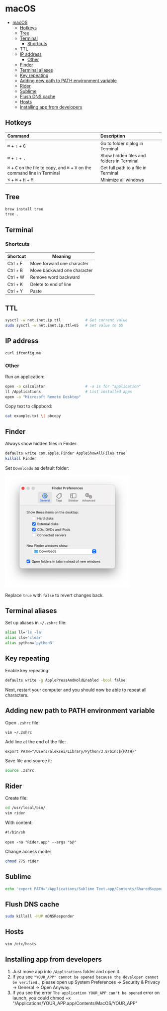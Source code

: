 # macOS

- [macOS](#macos)
  - [Hotkeys](#hotkeys)
  - [Tree](#tree)
  - [Terminal](#terminal)
    - [Shortcuts](#shortcuts)
  - [TTL](#ttl)
  - [IP address](#ip-address)
    - [Other](#other)
  - [Finder](#finder)
  - [Terminal aliases](#terminal-aliases)
  - [Key repeating](#key-repeating)
  - [Adding new path to PATH environment variable](#adding-new-path-to-path-environment-variable)
  - [Rider](#rider)
  - [Sublime](#sublime)
  - [Flush DNS cache](#flush-dns-cache)
  - [Hosts](#hosts)
  - [Installing app from developers](#installing-app-from-developers)

## Hotkeys

| Command                                                                                                          | Description                               |
| :--------------------------------------------------------------------------------------------------------------- | :---------------------------------------- |
| <kbd>⌘</kbd> + <kbd>⇧</kbd> + <kbd>G</kbd>                                                                       | Go to folder dialog in Terminal           |
| <kbd>⌘</kbd> + <kbd>⇧</kbd> + <kbd>.</kbd>                                                                       | Show hidden files and folders in Terminal |
| <kbd>⌘</kbd> + <kbd>C</kbd> on the file to copy, and <kbd>⌘</kbd> + <kbd>V</kbd> on the command line in Terminal | Get full path to a file in Terminal       |
| <kbd>⌥</kbd> + <kbd>⌘</kbd> + <kbd>H</kbd> + <kbd>M</kbd>                                                        | Minimize all windows                      |

## Tree

```bash
brew install tree
tree .
```

## Terminal

### Shortcuts

| Shortcut | Meaning                     |
| -------- | --------------------------- |
| Ctrl + F | Move forward one character  |
| Ctrl + B | Move backward one character |
| Ctrl + W | Remove word backward        |
| Ctrl + K | Delete to end of line       |
| Ctrl + Y | Paste                       |

## TTL

```bash
sysctl -w net.inet.ip.ttl           # Get current value
sudo sysctl -w net.inet.ip.ttl=65   # Set value to 65
```

## IP address

```bash
curl ifconfig.me
```

### Other

Run an application:

```sh
open -a calculator                  # -a is for "application"
ll /Applications                    # List installed apps
open -a "Microsoft Remote Desktop"
```

Copy text to clippbord:

```sh
cat example.txt \| pbcopy
```

## Finder

Always show hidden files in Finder:

```zsh
defaults write com.apple.Finder AppleShowAllFiles true
killall Finder
```

Set `Downloads` as default folder:

<img src="macosFinder.png" width="400px">

Replace `true` with `false` to revert changes back.

## Terminal aliases

Set up aliases in `~/.zshrc` file:

```zsh
alias ll='ls -la'
alias cls='clear'
alias python='python3'
```

## Key repeating

Enable key repeating:

```zsh
defaults write -g ApplePressAndHoldEnabled -bool false
```

Next, restart your computer and you should now be able to repeat all characters.

## Adding new path to PATH environment variable

Open `.zshrc` file:

```zsh
vim ~/.zshrc
```

Add line at the end of the file:

```text
export PATH="/Users/aleksei/Library/Python/3.8/bin:${PATH}"
```

Save file and source it:

```zsh
source .zshrc
```

## Rider

Create file:

```bash
cd /usr/local/bin/
vim rider
```

With content:

```text
#!/bin/sh

open -na "Rider.app" --args "$@"
```

Change access mode:

```bash
chmod 775 rider
```

## Sublime

```bash
echo 'export PATH="/Applications/Sublime Text.app/Contents/SharedSupport/bin:$PATH"' >> ~/.zprofile
```

## Flush DNS cache

```zsh
sudo killall -HUP mDNSResponder
```

## Hosts

```zsh
vim /etc/hosts
```

## Installing app from developers

1. Just move app into `/Applications` folder and open it.
2. If you see `"YOUR_APP" cannot be opened because the developer cannot be verified.`, please open up System Preferences -> Security & Privacy -> General -> Open Anyway.
3. If you see the error `The application YOUR_APP can't be opened` error on launch, you could chmod +x "/Applications/YOUR_APP.app/Contents/MacOS/YOUR_APP"
